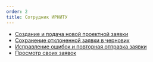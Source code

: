 ```yaml
---
order: 2
title: Сотрудник ИРНИТУ
---
```


-  [Создание и подача новой проектной заявки](./sozdanie-i-podacha-novoi-proektnoi-zayavki.md)
-  [Сохранение отклоненной заявки в черновик](./sohranenie-otklonenoi-zayavki-v-chernovik.md)
-  [Исправление ошибок и повторная отправка заявки](./ispravlenie-oshibok-i-povtornaya-otpravka-zayavki.md)
-  [Просмотр своих заявок](./prosmotr-svoih-zayavok.md)
